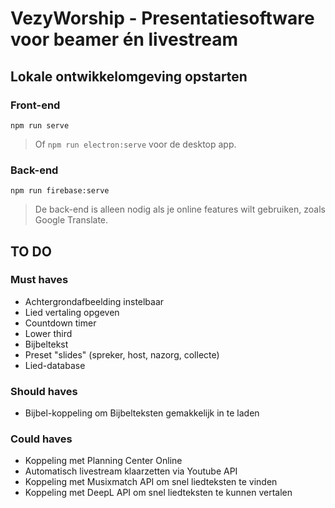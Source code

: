 # VezyWorship - Presentatiesoftware voor beamer én livestream

## Lokale ontwikkelomgeving opstarten
### Front-end
```
npm run serve
```
> Of `npm run electron:serve` voor de desktop app.

### Back-end
```
npm run firebase:serve
```
> De back-end is alleen nodig als je online features wilt gebruiken, zoals Google Translate.

## TO DO
### Must haves
- Achtergrondafbeelding instelbaar
- Lied vertaling opgeven
- Countdown timer
- Lower third
- Bijbeltekst
- Preset "slides" (spreker, host, nazorg, collecte)
- Lied-database

### Should haves
- Bijbel-koppeling om Bijbelteksten gemakkelijk in te laden

### Could haves
- Koppeling met Planning Center Online
- Automatisch livestream klaarzetten via Youtube API
- Koppeling met Musixmatch API om snel liedteksten te vinden
- Koppeling met DeepL API om snel liedteksten te kunnen vertalen
